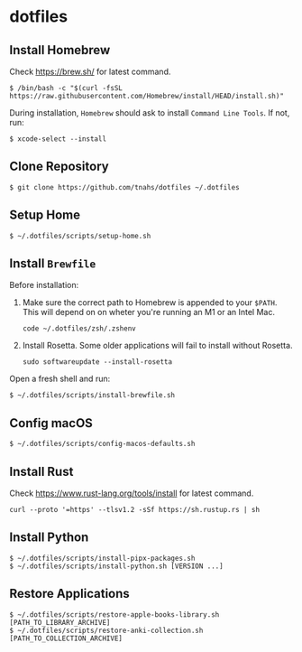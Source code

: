 # dotfiles

## Install Homebrew

Check <https://brew.sh/> for latest command.

```console
$ /bin/bash -c "$(curl -fsSL https://raw.githubusercontent.com/Homebrew/install/HEAD/install.sh)"
```

During installation, `Homebrew` should ask to install `Command Line Tools`. If not, run:

```console
$ xcode-select --install
```

## Clone Repository

```console
$ git clone https://github.com/tnahs/dotfiles ~/.dotfiles
```

## Setup Home

```console
$ ~/.dotfiles/scripts/setup-home.sh
```

## Install `Brewfile`

Before installation:

1. Make sure the correct path to Homebrew is appended to your `$PATH`. This
   will depend on on wheter you're running an M1 or an Intel Mac.

   ```console
   code ~/.dotfiles/zsh/.zshenv
   ```

2. Install Rosetta. Some older applications will fail to install without Rosetta.

   ```console
   sudo softwareupdate --install-rosetta
   ```

Open a fresh shell and run:

```console
$ ~/.dotfiles/scripts/install-brewfile.sh
```

## Config macOS

```console
$ ~/.dotfiles/scripts/config-macos-defaults.sh
```

## Install Rust

Check <https://www.rust-lang.org/tools/install> for latest command.

```console
curl --proto '=https' --tlsv1.2 -sSf https://sh.rustup.rs | sh
```

## Install Python

```console
$ ~/.dotfiles/scripts/install-pipx-packages.sh
$ ~/.dotfiles/scripts/install-python.sh [VERSION ...]
```

## Restore Applications

```console
$ ~/.dotfiles/scripts/restore-apple-books-library.sh [PATH_TO_LIBRARY_ARCHIVE]
$ ~/.dotfiles/scripts/restore-anki-collection.sh [PATH_TO_COLLECTION_ARCHIVE]
```
